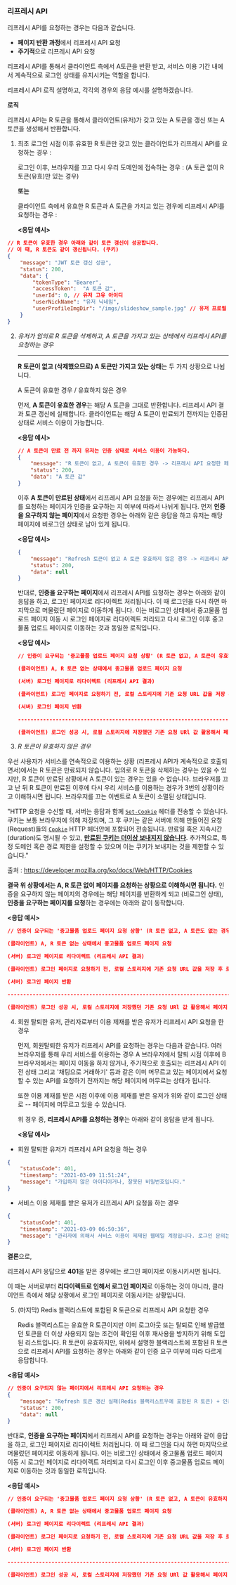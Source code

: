 ### 리프레시 API



리프레시 API를 요청하는 경우는 다음과 같습니다.

- **페이지 반환 과정**에서 리프레시 API 요청
- **주기적**으로 리프레시 API 요청

리프레시 API를 통해서 클라이언트 측에서 A토큰을 반환 받고, 서비스 이용 기간 내에서 계속적으로 로그인 상태를 유지시키는 역할을 합니다.

리프레시 API 로직 설명하고, 각각의 경우의 응답 예시를 설명하겠습니다.

**로직**

리프레시 API는 R 토큰을 통해서 클라이언트(유저)가 갖고 있는 A 토큰을 갱신 또는 A 토큰을 생성해서 반환합니다.

1. 최초 로그인 시점 이후 유효한 R 토큰만 갖고 있는 클라이언트가 리프레시 API를 요청하는 경우 :

   로그인 이후, 브라우저를 끄고 다시 우리 도메인에 접속하는 경우 : (A 토큰 없이 R 토큰(유효)만 있는 경우)

   **또는**

   클라이언트 측에서 유효한 R 토큰과 A 토큰을 가지고 있는 경우에 리프레시 API를 요청하는 경우 :

   **<응답 예시>**

```json
// R 토큰이 유효한 경우 아래와 같이 토큰 갱신이 성공합니다.
// 이 때, R 토큰도 같이 갱신됩니다. (쿠키)
{
    "message": "JWT 토큰 갱신 성공",
    "status": 200,
    "data": {
        "tokenType": "Bearer",
        "accessToken":  "A 토큰 값", 
        "userId": 0, // 유저 고유 아이디
        "userNickName": "유저 닉네임", 
        "userProfileImgDir": "/imgs/slideshow_sample.jpg" // 유저 프로필 사진 저장 경로 
    }
}
```



2. *유저가 임의로 R 토큰을 삭제하고, A 토큰을 가지고 있는 상태에서 리프레시 API를 요청하는 경우*

   ****

   **R 토큰이 없고 (삭제했으므로) A 토큰만 가지고 있는 상태**는 두 가지 상황으로 나뉩니다.

   A 토큰이 유효한 경우 / 유효하지 않은 경우

   먼저, **A 토큰이 유효한 경우**는 해당 A 토큰을 그대로 반환합니다. 리프레시 API 결과 토큰 갱신에 실패합니다. 클라이언트는 해당 A 토큰이 만료되기 전까지는 인증된 상태로 서비스 이용이 가능합니다.

   **<응답 예시>**

   ```json
   // A 토큰이 만료 전 까지 유저는 인증 상태로 서비스 이용이 가능하다. 
   {
       "message": "R 토큰이 없고, A 토큰이 유효한 경우 -> 리프레시 API 요청한 페이지에 머무를 수 있다 (로그인 상태)",
       "status": 200,
       "data": "A 토큰 값"
   }
   ```

   이후 **A 토큰이 만료된 상태**에서 리프레시 API 요청을 하는 경우에는 리프레시 API를 요청하는 페이지가 인증을 요구하는 지 여부에 따라서 나뉘게 됩니다. 먼저 **인증을 요구하지 않는 페이지**에서 요청한 경우는 아래와 같은 응답을 하고 유저는 해당 페이지에 비로그인 상태로 남아 있게 됩니다.

   **<응답 예시>**

   ```json
   {
       "message": "Refresh 토큰이 없고 A 토큰 유효하지 않은 경우 -> 리프레시 API 요청한 페이지(인증 요구되지 않은 페이지)에 머무를 수 있다 (비로그인 상태)",
       "status": 200,
       "data": null
   }
   ```

   반대로, **인증을 요구하는 페이지**에서 리프레시 API를 요청하는 경우는 아래와 같이 응답을 하고, 로그인 페이지로 리다이렉트 처리됩니다. 이 때 로그인을 다시 하면 마지막으로 머물렀던 페이지로 이동하게 됩니다. 이는 비로그인 상태에서 중고물품 업로드 페이지 이동 시 로그인 페이지로 리다이렉트 처리되고 다시 로그인 이후 중고물품 업로드 페이지로 이동하는 것과 동일한 로직입니다.

   **<응답 예시>**

   ```json
   // 인증이 요구되는 '중고물품 업로드 페이지 요청 상황' (R 토큰 없고, A 토큰이 유효하지 않은 경우)
   
   (클라이언트) A, R 토큰 없는 상태에서 중고물품 업로드 페이지 요청  
   
   (서버) 로그인 페이지로 리다이렉트 (리프레시 API 결과)
   
   (클라이언트) 로그인 페이지로 요청하기 전, 로컬 스토리지에 기존 요청 URL 값을 저장 후 로그인 페이지 요청
   
   (서버) 로그인 페이지 반환 
   
   -------------------------------------------------------------------------------------------------------
   
   (클라이언트) 로그인 성공 시, 로컬 스토리지에 저장했던 기존 요청 URl 값 활용해서 페이지 이동 
   
   
   ```



3. *R 토큰이 유효하지 않은 경우*



우선 사용자가 서비스를 연속적으로 이용하는 상황 (리프레시 API가 계속적으로 호출되면서)에서는 R 토큰은 만료되지 않습니다. 임의로 R 토큰을 삭제하는 경우는 있을 수 있지만, R 토큰이 만료된 상황에서 A 토큰이 있는 경우는 있을 수 없습니다. 브라우저를 끄고 난 뒤 R 토큰이 만료된 이후에 다시 우리 서비스를 이용하는 경우가 3번의 상황이라고 이해하시면 됩니다. 브라우저를 끄는 이벤트로 A 토큰이 소멸된 상태입니다.

"HTTP 요청을 수신할 때, 서버는 응답과 함께 [`Set-Cookie`](https://developer.mozilla.org/ko/docs/Web/HTTP/Headers/Set-Cookie) 헤더를 전송할 수 있습니다. 쿠키는 보통 브라우저에 의해 저장되며, 그 후 쿠키는 같은 서버에 의해 만들어진 요청(Request)들의 [`Cookie`](https://developer.mozilla.org/ko/docs/Web/HTTP/Headers/Cookie) HTTP 헤더안에 포함되어 전송됩니다. 만료일 혹은 지속시간(duration)도 명시될 수 있고, **<u>만료된 쿠키는 더이상 보내지지 않습니다</u>**. 추가적으로, 특정 도메인 혹은 경로 제한을 설정할 수 있으며 이는 쿠키가 보내지는 것을 제한할 수 있습니다."

출처 : https://developer.mozilla.org/ko/docs/Web/HTTP/Cookies



**결국 위 상황에서는 A, R 토큰 없이 페이지를 요청하는 상황으로 이해하시면 됩니다.** 인증을 요구하지 않는 페이지의 경우에는 해당 페이지를 반환하게 되고 (비로그인 상태), **인증을 요구하는 페이지를 요청**하는 경우에는 아래와 같이 동작합니다.



**<응답 예시>**

   ```json
   // 인증이 요구되는 '중고물품 업로드 페이지 요청 상황' (R 토큰 없고, A 토큰도 없는 경우)
   
   (클라이언트) A, R 토큰 없는 상태에서 중고물품 업로드 페이지 요청  
   
   (서버) 로그인 페이지로 리다이렉트 (리프레시 API 결과)
   
   (클라이언트) 로그인 페이지로 요청하기 전, 로컬 스토리지에 기존 요청 URL 값을 저장 후 로그인 페이지 요청
   
   (서버) 로그인 페이지 반환 
   
   -------------------------------------------------------------------------------------------------------
   
   (클라이언트) 로그인 성공 시, 로컬 스토리지에 저장했던 기존 요청 URl 값 활용해서 페이지 이동 
   
   
   ```



4. 회원 탈퇴한 유저, 관리자로부터 이용 제재를 받은 유저가 리프레시 API 요청을 한 경우

   먼저, 회원탈퇴한 유저가 리프레시 API를 요청하는 경우는 다음과 같습니다. 여러 브라우저를 통해 우리 서비스를 이용하는 경우 A 브라우저에서 탈퇴 시점 이후에 B 브라우저에서는 페이지 이동을 하지 않거나, 주기적으로 호출되는 리프레시 API 이전 상태 그리고 '채팅으로 거래하기' 등과 같은 이미 머무르고 있는 페이지에서 요청할 수 있는 API를 요청하기 전까지는 해당 페이지에 머무르는 상태가 됩니다.

   또한 이용 제재를 받은 시점 이후에 이용 제재를 받은 유저가 위와 같이 로그인 상태로 -- 페이지에 머무르고 있을 수 있습니다.

   위 경우 중, **리프레시 API를 요청하는 경우**는 아래와 같이 응답을 받게 됩니다.

   **<응답 예시>**

- 회원 탈퇴한 유저가 리프레시 API 요청을 하는 경우

```json
{
    "statusCode": 401,
    "timestamp": "2021-03-09 11:51:24",
    "message": "가입하지 않은 아이디이거나, 잘못된 비밀번호입니다." 
}
```

- 서비스 이용 제재를 받은 유저가 리프레시 API 요청을 하는 경우

```json
{
    "statusCode": 401,
    "timestamp": "2021-03-09 06:50:36",
    "message": "관리자에 의해서 서비스 이용이 제재된 웹메일 계정입니다. 로그인 문의는 관리자 메일을 통해 연락해주세요."
}
```

**결론**으로,

리프레시 API 응답으로 **401**을 받은 경우에는 로그인 페이지로 이동시키시면 됩니다.

이 때는 서버로부터 **리다이렉트로 인해서 로그인 페이지**로 이동하는 것이 아니라, 클라이언트 측에서 해당 상황에서 로그인 페이지로 이동시키는 상황입니다.



5. (마지막) Redis 블랙리스트에 포함된 R 토큰으로 리프레시 API 요청한 경우

   Redis 블랙리스트는 유효한 R 토큰이지만 이미 로그아웃 또는 탈퇴로 인해 발급했던 토큰을 더 이상 사용되지 않는 조건이 확인된 이후 재사용을 방지하기 위해 도입된 리스트입니다. R 토큰이 유효하지만, 위에서 설명한 블랙리스트에 포함된 R 토큰으로 리프레시 API를 요청하는 경우는 아래와 같이 인증 요구 여부에 따라 다르게 응답합니다.



**<응답 예시>**

   ```json
   // 인증이 요구되지 않는 페이지에서 리프레시 API 요청하는 경우
   {
       "message": "Refresh 토큰 갱신 실패(Redis 블랙리스트우에 포함된 R 토큰) + 인증이 요구되지 않은 페이지에서 요청 -> 해당 페이지 유지 (비로그인상태)",
       "status": 200,
       "data": null
   }
   ```

반대로, **인증을 요구하는 페이지**에서 리프레시 API를 요청하는 경우는 아래와 같이 응답을 하고, 로그인 페이지로 리다이렉트 처리됩니다. 이 때 로그인을 다시 하면 마지막으로 머물렀던 페이지로 이동하게 됩니다. 이는 비로그인 상태에서 중고물품 업로드 페이지 이동 시 로그인 페이지로 리다이렉트 처리되고 다시 로그인 이후 중고물품 업로드 페이지로 이동하는 것과 동일한 로직입니다.

**<응답 예시>**

   ```json
   // 인증이 요구되는 '중고물품 업로드 페이지 요청 상황' (R 토큰 없고, A 토큰이 유효하지 않은 경우)
   
   (클라이언트) A, R 토큰 없는 상태에서 중고물품 업로드 페이지 요청  
   
   (서버) 로그인 페이지로 리다이렉트 (리프레시 API 결과)
   
   (클라이언트) 로그인 페이지로 요청하기 전, 로컬 스토리지에 기존 요청 URL 값을 저장 후 로그인 페이지 요청
   
   (서버) 로그인 페이지 반환 
   
   -------------------------------------------------------------------------------------------------------
   
   (클라이언트) 로그인 성공 시, 로컬 스토리지에 저장했던 기존 요청 URl 값 활용해서 페이지 이동 
   
   
   ```

   